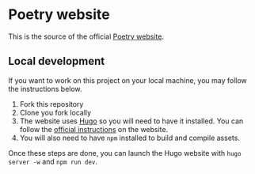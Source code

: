 # Poetry website

This is the source of the official [Poetry website](https://python-poetry.org).

## Local development

If you want to work on this project on your local machine, you may follow the instructions below.

1. Fork this repository
2. Clone you fork locally
3. The website uses [Hugo](https://gohugo.io) so you will need to have it installed. You can follow the [official instructions](https://gohugo.io/getting-started/installing/) on the website.
4. You will also need to have `npm` installed to build and compile assets.

Once these steps are done, you can launch the Hugo website with `hugo server -w` and `npm run dev`.
